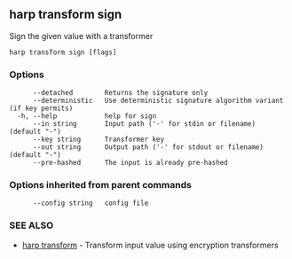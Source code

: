 ## harp transform sign

Sign the given value with a transformer

```
harp transform sign [flags]
```

### Options

```
      --detached        Returns the signature only
      --deterministic   Use deterministic signature algorithm variant (if key permits)
  -h, --help            help for sign
      --in string       Input path ('-' for stdin or filename) (default "-")
      --key string      Transformer key
      --out string      Output path ('-' for stdout or filename) (default "-")
      --pre-hashed      The input is already pre-hashed
```

### Options inherited from parent commands

```
      --config string   config file
```

### SEE ALSO

* [harp transform](harp_transform.md)	 - Transform input value using encryption transformers

